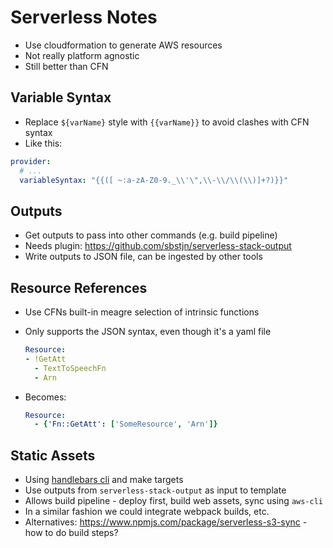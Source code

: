 # Serverless Notes

- Use cloudformation to generate AWS resources
- Not really platform agnostic
- Still better than CFN

## Variable Syntax

- Replace `${varName}` style with `{{varName}}` to avoid clashes with CFN syntax
- Like this:

```yaml
provider:
  # ...
  variableSyntax: "{{([ ~:a-zA-Z0-9._\\'\",\\-\\/\\(\\)]+?)}}"
```

## Outputs

- Get outputs to pass into other commands (e.g. build pipeline)
- Needs plugin: https://github.com/sbstjn/serverless-stack-output
- Write outputs to JSON file, can be ingested by other tools

## Resource References

- Use CFNs built-in meagre selection of intrinsic functions
- Only supports the JSON syntax, even though it's a yaml file

  ```yaml
  Resource:
  - !GetAtt 
    - TextToSpeechFn
    - Arn
  ```

- Becomes:

  ```yaml
  Resource:
    - {'Fn::GetAtt': ['SomeResource', 'Arn']}
  ```

## Static Assets

- Using [handlebars cli](https://www.npmjs.com/package/hbs-cli) and make targets
- Use outputs from `serverless-stack-output` as input to template
- Allows build pipeline - deploy first, build web assets, sync using `aws-cli`
- In a similar fashion we could integrate webpack builds, etc.
- Alternatives: https://www.npmjs.com/package/serverless-s3-sync - how to do build steps?
